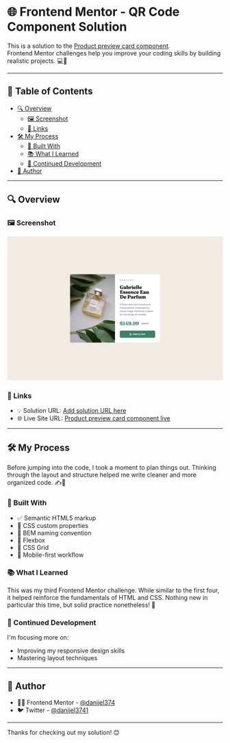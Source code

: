 # 🌐 Frontend Mentor - QR Code Component Solution

This is a solution to the [Product preview card component](https://www.frontendmentor.io/challenges/product-preview-card-component-GO7UmttRfa).  
Frontend Mentor challenges help you improve your coding skills by building realistic projects. 💻🚀

---

## 📑 Table of Contents

- [🔍 Overview](#-overview)
  - [🖼️ Screenshot](#-screenshot)
  - [🔗 Links](#-links)
- [🛠️ My Process](#-my-process)
  - [🧱 Built With](#-built-with)
  - [📚 What I Learned](#-what-i-learned)
  - [🔄 Continued Development](#-continued-development)
- [👤 Author](#-author)

---

## 🔍 Overview

### 🖼️ Screenshot

![Screenshot of the project](./screenshot.png)

### 🔗 Links

- 💡 Solution URL: [Add solution URL here](https://www.frontendmentor.io/solutions/responsive-product-preview-card-component-rOzgprtgrw)
- 🌐 Live Site URL: [Product preview card component live](https://danijel374.github.io/fem-product-preview-card-component/)

---

## 🛠️ My Process

Before jumping into the code, I took a moment to plan things out. Thinking through the layout and structure helped me write cleaner and more organized code. ✍️🧠

### 🧱 Built With

- ✅ Semantic HTML5 markup
- 🎨 CSS custom properties
- 🧩 BEM naming convention
- 📐 Flexbox
- 🧱 CSS Grid
- 📱 Mobile-first workflow

### 📚 What I Learned

This was my third Frontend Mentor challenge. While similar to the first four, it helped reinforce the fundamentals of HTML and CSS. Nothing new in particular this time, but solid practice nonetheless! 💪

### 🔄 Continued Development

I'm focusing more on:

- Improving my responsive design skills
- Mastering layout techniques

---

## 👤 Author

- 🧑‍💻 Frontend Mentor - [@danijel374](https://www.frontendmentor.io/profile/danijel374)
- 🐦 Twitter - [@danijel3741](https://www.twitter.com/danijel3741)

---

Thanks for checking out my solution! 😊
